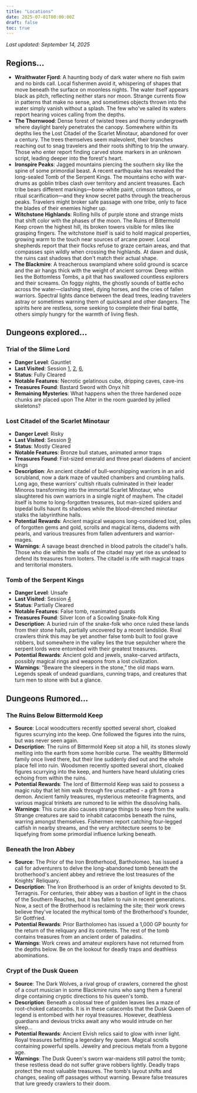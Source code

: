 ```yaml
---
title: "Locations"
date: 2025-07-01T00:00:00Z
draft: false
toc: true
---
```


*Last updated: September 14, 2025*

## Regions…

- **Wraithwater Fjord**: A haunting body of dark water where no fish swim and no birds call. Local fishermen avoid it, whispering of shapes that move beneath the surface on moonless nights. The water itself appears black as pitch, reflecting neither stars nor moon. Strange currents flow in patterns that make no sense, and sometimes objects thrown into the water simply vanish without a splash. The few who've sailed its waters report hearing voices calling from the depths.
- **The Thornwood**: Dense forest of twisted trees and thorny undergrowth where daylight barely penetrates the canopy. Somewhere within its depths lies the Lost Citadel of the Scarlet Minotaur, abandoned for over a century. The trees themselves seem malevolent, their branches reaching out to snag travelers and their roots shifting to trip the unwary. Those who enter report finding carved stone markers in an unknown script, leading deeper into the forest's heart.
- **Ironspire Peaks**: Jagged mountains piercing the southern sky like the spine of some primordial beast. A recent earthquake has revealed the long-sealed Tomb of the Serpent Kings. The mountains echo with war-drums as goblin tribes clash over territory and ancient treasures. Each tribe bears different markings—bone-white paint, crimson tattoos, or ritual scarification—and they know secret paths through the treacherous peaks. Travelers might broker safe passage with one tribe, only to face the blades of their enemies higher up.
- **Witchstone Highlands**: Rolling hills of purple stone and strange mists that shift color with the phases of the moon. The Ruins of Bittermold Keep crown the highest hill, its broken towers visible for miles like grasping fingers. The witchstone itself is said to hold magical properties, growing warm to the touch near sources of arcane power. Local shepherds report that their flocks refuse to graze certain areas, and that compasses spin wildly when crossing the highlands. At dawn and dusk, the ruins cast shadows that don't match their actual shape.
- **The Blackmire**: A treacherous swampland where solid ground is scarce and the air hangs thick with the weight of ancient sorrow. Deep within lies the Bottomless Tombs, a pit that has swallowed countless explorers and their screams. On foggy nights, the ghostly sounds of battle echo across the water—clashing steel, dying horses, and the cries of fallen warriors. Spectral lights dance between the dead trees, leading travelers astray or sometimes warning them of quicksand and other dangers. The spirits here are restless, some seeking to complete their final battle, others simply hungry for the warmth of living flesh.

## Dungeons explored…

### Trial of the Slime Lord

- **Danger Level**: Gauntlet
- **Last Visited**: Session [1](/posts/session-001/), [2](/posts/session-002), [6](/posts/session-006), 
- **Status**: Fully Cleared
- **Notable Features**: Necrotic gelatinous cube, dripping caves, cave-ins
- **Treasures Found**: Bastard Sword with Onyx hilt
- **Remaining Mysteries**: What happens when the three hardened ooze chunks are placed upon The Alter in the room guarded by jellied skeletons?

### Lost Citadel of the Scarlet Minotaur

- **Danger Level**: Risky
- **Last Visited**: Session [9](/posts/session-009/)
- **Status**: Mostly Cleared
- **Notable Features**: Bronze bull statues, animated armor traps
- **Treasures Found**: Fist-sized emerald and three pearl diadems of ancient kings
- **Description**: An ancient citadel of bull-worshipping warriors in an arid scrubland, now a dark maze of vaulted chambers and crumbling halls. Long ago, these warriors' cultish rituals culminated in their leader Minoros transforming into the immortal Scarlet Minotaur, who slaughtered his own warriors in a single night of mayhem. The citadel itself is home to long-forgotten treasures, but man-sized spiders and  bipedal bulls haunt its shadows while the blood-drenched minotaur stalks the labyrinthine halls.
- **Potential Rewards**: Ancient magical weapons long-considered lost, piles of forgotten gems and gold, scrolls and magical items, diadems with pearls, and various treasures from fallen adventurers and warrior-mages.
- **Warnings**: A savage beast drenched in blood patrols the citadel's halls. Those who die within the walls of the citadel may yet rise as undead to defend its treasures from looters. The citadel is rife with magical traps and territorial monsters.

### Tomb of the Serpent Kings

- **Danger Level**: Unsafe
- **Last Visited**: Session [4](/posts/session-004/)
- **Status**: Partially Cleared
- **Notable Features**: False tomb, reanimated guards
- **Treasures Found**: Silver Icon of a Scowling Snake-folk King
- **Description**: A buried ruin of the snake-folk who once ruled these lands from their stone halls, partially uncovered by a recent landslide. Rival crawlers think this may be yet another false tomb built to fool grave robbers, but somewhere in the valley lies the true sepulcher where the serpent lords were entombed with their greatest treasures.
- **Potential Rewards**: Ancient gold and jewels, snake-carved artifacts, possibly magical rings and weapons from a lost civilization.
- **Warnings**: “Beware the sleepers in the stone,” the old maps warn. Legends speak of undead guardians, cunning traps, and creatures that turn men to stone with but a glance.

## Dungeons Rumored…

### The Ruins Below Bittermold Keep

- **Source**: Local woodcutters recently spotted several short, cloaked figures scurrying into the keep. One followed the figures into the ruins, but was never seen again.
- **Description**: The ruins of Bittermold Keep sit atop a hill, its stones slowly melting into the earth from some horrible curse. The wealthy Bittermold family once lived there, but their line suddenly died out and the whole place fell into ruin. Woodsmen recently spotted several short, cloaked figures scurrying into the keep, and hunters have heard ululating cries echoing from within the ruins.
- **Potential Rewards**: The lord of Bittermold Keep was said to possess a magic ruby that let him walk through fire unscathed - a gift from a demon. Ancient family treasures, mysterious meteorite fragments, and various magical trinkets are rumored to lie within the dissolving halls.
- **Warnings**: This curse also causes strange things to seep from the walls. Strange creatures are said to inhabit catacombs beneath the ruins, warring amongst themselves. Fishermen report catching four-legged catfish in nearby streams, and the very architecture seems to be liquefying from some primordial influence lurking beneath.

### Beneath the Iron Abbey

- **Source**: The Prior of the Iron Brotherhood, Bartholomeo, has issued a call for adventurers to delve the long-abandoned tomb beneath the brotherhood's ancient abbey and retrieve the lost treasures of the Knights' Reliquary.
- **Description**: The Iron Brotherhood is an order of knights devoted to St. Terragnis. For centuries, their abbey was a bastion of light in the chaos of the Southern Reaches, but it has fallen to ruin in recent generations. Now, a sect of the Brotherhood is reclaiming the site; their work crews believe they've located the mythical tomb of the Brotherhood's founder, Sir Gottfried.
- **Potential Rewards**: Prior Bartholomeo has issued a 1,000 GP bounty for the return of the reliquary and its contents. The rest of the tomb contains treasures from an ancient order of paladins.
- **Warnings**: Work crews and amateur explorers have not returned from the depths below. Be on the lookout for deadly traps and deathless abominations.

### Crypt of the Dusk Queen

- **Source**: The Dark Wolves, a rival group of crawlers, cornered the ghost of a court musician in some Blackmire ruins who sang them a funeral dirge containing cryptic directions to his queen's tomb.
- **Description**: Beneath a colossal tree of golden leaves lies a maze of root-choked catacombs. It is in these catacombs that the Dusk Queen of legend is entombed with her royal treasures. However, deathless guardians and devious tricks await any who would intrude on her sleep…
- **Potential Rewards**: Ancient Elvish relics said to glow with inner light. Royal treasures befitting a legendary fey queen. Magical scrolls containing powerful spells. Jewelry and precious metals from a bygone age.
- **Warnings**: The Dusk Queen's sworn war-maidens still patrol the tomb; these restless dead do not suffer grave robbers lightly. Deadly traps protect the most valuable treasures. The tomb's layout shifts and changes, sealing off passages without warning. Beware false treasures that lure greedy crawlers to their doom.